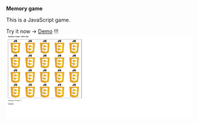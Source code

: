 **Memory game**

This is a JavaScript game.

Try it now -> [Demo](https://memory-game.dimitargegov.com/) !!!
![link](https://github.com/MitkoDG/memory-game/blob/main/screenshot.jpg)

